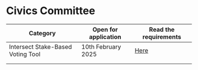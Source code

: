 # Civics Committee

| Category                          | Open for application | Read the requirements                                                                                                                                      |
| --------------------------------- | -------------------- | ---------------------------------------------------------------------------------------------------------------------------------------------------------- |
| Intersect Stake-Based Voting Tool | 10th February 2025   | [Here](https://docs.intersectmbo.org/intersect-operational-services/2025-apply-for-tender/open-tenders/civics-committee/intersect-stake-based-voting-tool) |
|                                   |                      |                                                                                                                                                            |
|                                   |                      |                                                                                                                                                            |

